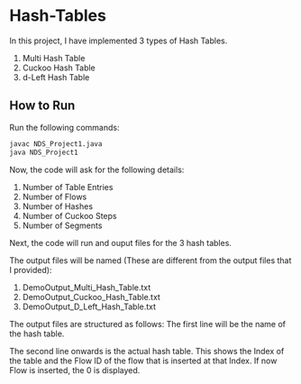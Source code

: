 # Hash-Tables

In this project, I have implemented 3 types of Hash Tables.
1. Multi Hash Table
2. Cuckoo Hash Table
3. d-Left Hash Table

## How to Run

Run the following commands:
```bash
javac NDS_Project1.java
java NDS_Project1
```

Now, the code will ask for the following details:
1. Number of Table Entries
2. Number of Flows
3. Number of Hashes
4. Number of Cuckoo Steps
5. Number of Segments

Next, the code will run and ouput files for the 3 hash tables.

The output files will be named (These are different from the output files that I provided):
1. DemoOutput_Multi_Hash_Table.txt
2. DemoOutput_Cuckoo_Hash_Table.txt
3. DemoOutput_D_Left_Hash_Table.txt

The output files are structured as follows:
The first line will be the name of the hash table.

The second line onwards is the actual hash table. This shows the Index of the table and the Flow ID of the flow that is inserted at that Index. If now Flow is inserted, the 0 is displayed.
